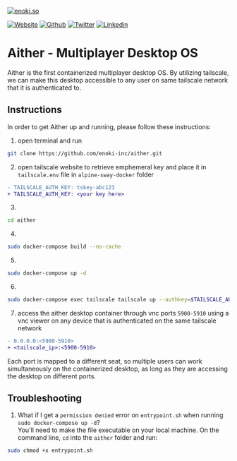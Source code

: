 [![enoki.so](https://github.com/enoki-inc/alpine-sway-docker/blob/main/aither.png)](https://enoki.so)

[![Website](https://img.shields.io/static/v1.svg?color=cb4b16&labelColor=002b36&logoColor=ffffff&style=for-the-badge&label=enoki-inc&message=website)](https://enoki.so "check out our landing page!")
[![Github](https://img.shields.io/static/v1.svg?color=cb4b16&labelColor=002b36&logoColor=ffffff&style=for-the-badge&label=enoki-inc&message=github)](https://github.com/enoki-inc "check out our github!")
[![Twitter](https://img.shields.io/static/v1.svg?color=cb4b16&labelColor=002b36&logoColor=ffffff&style=for-the-badge&label=enoki-inc&message=twitter)](https://twitter.com/Enoki_Inc "check out our twitter page!")
[![Linkedin](https://img.shields.io/static/v1.svg?color=cb4b16&labelColor=002b36&logoColor=ffffff&style=for-the-badge&label=enoki-inc&message=linkedin)](https://linkedin.com/company/enoki-inc/ "check out our linkedin page!")

# Aither - Multiplayer Desktop OS

Aither is the first containerized multiplayer desktop OS. By utilizing tailscale, we can make this desktop accessible to any user on same tailscale network that it is authenticated to.

## Instructions

In order to get Aither up and running, please follow these instructions:

1. open terminal and run 
```bash
git clone https://github.com/enoki-inc/aither.git
`````
2. open tailscale website to retrieve emphemeral key and place it in `tailscale.env` file in `alpine-sway-docker` folder
```diff
- TAILSCALE_AUTH_KEY: tskey-abc123
+ TAILSCALE_AUTH_KEY: <your key here>
```
3. 
```bash
cd aither
```````
4. 
```bash
sudo docker-compose build --no-cache
`````
5. 
```bash
sudo docker-compose up -d
`````
6. 
```bash
sudo docker-compose exec tailscale tailscale up --authkey=$TAILSCALE_AUTH_KEY
`````
7. access the aither desktop container through vnc ports `5900-5910` using a vnc viewer on any device that is authenticated on the same tailscale network
```diff
- 0.0.0.0:<5900-5910>
+ <tailscale_ip>:<5900-5910>
```

Each port is mapped to a different seat, so multiple users can work simultaneously on the containerized desktop, as long as they are accessing the desktop on different ports. 

## Troubleshooting

1) What if I get a `permission denied` error on `entrypoint.sh` when running `sudo docker-compose up -d`? \
You'll need to make the file executable on your local machine. On the command line, `cd` into the `aither` folder and run: 
```bash
sudo chmod +x entrypoint.sh
`````
